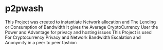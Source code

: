 # p2pwash

This Project was created to instantiate Network allocation and The Lending or Consumption of Bandwidth
It gives the Average CryptoCurrency User the Power and Advantage for privacy and hosting issues
This Project is used For Cryptocurrency Privacy and Network Bandwidth Escalation and Anonymity in a peer to peer fashion

